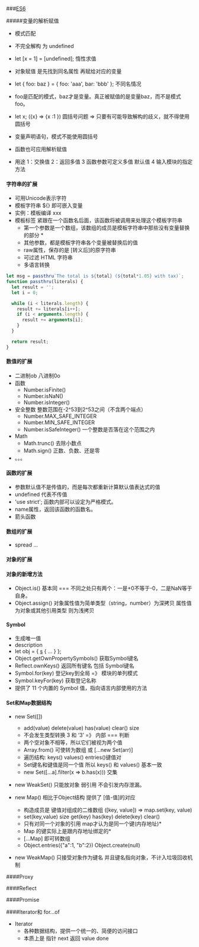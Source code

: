 ###[ES6](https://es6.ruanyifeng.com/)

#####变量的解析赋值
+ 模式匹配
+ 不完全解构 为 undefined
+ let [x = 1] = [undefined]; 惰性求值

+ 对象赋值 是先找到同名属性 再赋给对应的变量
+ let { foo: baz } = { foo: 'aaa', bar: 'bbb' }; 不同名情况
+ foo是匹配的模式，baz才是变量。真正被赋值的是变量baz，而不是模式foo。
+ let x; ({x} => {x :1 }) 圆括号问题 => 只要有可能导致解构的歧义，就不得使用圆括号
+ 变量声明语句，模式不能使用圆括号
+ 函数也可应用解析赋值
+ 用途 1：交换值 2：返回多值 3 函数参数可定义多值 默认值  4 输入模块的指定方法

#### 字符串的扩展
+ 可用Unicode表示字符
+ 模板字符串 ${} 即可嵌入变量
+ 实例：模板编译 xxx
+ 模板标签 紧跟在一个函数名后面，该函数将被调用来处理这个模板字符串
   + 第一个参数是一个数组，该数组的成员是模板字符串中那些没有变量替换的部分 *
   + 其他参数，都是模板字符串各个变量被替换后的值
   +  raw属性，保存的是 [转义后]的原字符串
   + 可过滤 HTML 字符串
   + 多语言转换
```javascript
let msg = passthru`The total is ${total} (${total*1.05} with tax)`;
function passthru(literals) {
  let result = '';
  let i = 0;

  while (i < literals.length) {
    result += literals[i++];
    if (i < arguments.length) {
      result += arguments[i];
    }
  }

  return result;
}
```

#### 数值的扩展
+ 二进制ob 八进制0o
+ 函数
    + Number.isFinite()
    + Number.isNaN()
    + Number.isInteger()
+ 安全整数 整数范围在-2^53到2^53之间（不含两个端点）
    + Number.MAX_SAFE_INTEGER
    + Number.MIN_SAFE_INTEGER
    + Number.isSafeInteger()  一个整数是否落在这个范围之内
+ Math
    + Math.trunc() 去除小数点
    + Math.sign()  正数、负数、还是零
+ 。。。
    
#### 函数的扩展
+ 参数默认值不是传值的，而是每次都重新计算默认值表达式的值
+ undefined 代表不传值
+ 'use strict'; 函数内部可以设定为严格模式。
+ name属性，返回该函数的函数名。
+ 箭头函数
#### 数组的扩展
+ spread ...
#### 对象的扩展

#### 对象的新增方法
+ Object.is() 基本同 === 不同之处只有两个：一是+0不等于-0，二是NaN等于自身。
+ Object.assign() 对象属性值为简单类型（string，number）为深拷贝 属性值为对象或其他引用类型 则为浅拷贝

#### Symbol
+ 生成唯一值 
+ description 
+ let obj = {
    [s](arg) { ... }
  };
+ Object.getOwnPropertySymbols() 获取Symbol键名
+ Reflect.ownKeys() 返回所有键名 包括 Symbol键名
+ Symbol.for(key) 登记key到全局 =》 模块的单列模式
+ Symbol.keyFor(key) 获取登记名称
+ 提供了 11 个内置的 Symbol 值，指向语言内部使用的方法


#### Set和Map数据结构
+ new Set([])
    + add(value) delete(value) has(value) clear() size
    + 不会发生类型转换 3 和 ‘3’ =》 内部 === 判断
    + 两个空对象不相等，所以它们被视为两个值
    + Array.from() 可使转为数组 或 [...new Set(arr)]
    + 遍历结构: keys()  values() entries()键值对
    + Set键名和键值是同一个值 所以 keys() 和 values() 基本一致
    + new Set([...a].filter(x => b.has(x))) 交集
+ new WeakSet() 只能放对象 弱引用  不会引发内存泄漏。

+ new Map() 相比于Object结构 提供了 [值-值]的对应
    + 构造成员是 键值对组成的二维数组 ([key, value]) => map.set(key, value)
    + set(key,value) size get(key) has(key) delete(key) clear()
    + 只有对同一个对象的引用 map才认为是同一个键(内存地址)*
    + Map 的键实际上是跟内存地址绑定的*
    + [...Map] 即可转数组
    + Object.entries({"a":1, "b":2}) Object.create(null)
+ new WeakMap() 只接受对象作为键名 并且键名指向对象，不计入垃圾回收机制

####Proxy

####Reflect

####Promise

####Iterator和 for...of 
+ Iterator 
    + 各种数据结构，提供一个统一的、简便的访问接口
    + 本质上是 指针 next 返回 value done


















































